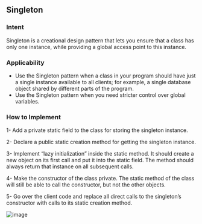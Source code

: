 ## Singleton
### Intent
Singleton is a creational design pattern that lets you ensure that a class has only one instance, while providing a global access point to this instance.

### Applicability
- Use the Singleton pattern when a class in your program should have just a single instance available to all clients; for example, a single database object shared by different parts of the program.
- Use the Singleton pattern when you need stricter control over global variables.

### How to Implement
1- Add a private static field to the class for storing the singleton instance.

2- Declare a public static creation method for getting the singleton instance.

3- Implement “lazy initialization” inside the static method. It should create a new object on its first call and put it into the static field. The method should always return that instance on all subsequent calls.

4- Make the constructor of the class private. The static method of the class will still be able to call the constructor, but not the other objects.

5- Go over the client code and replace all direct calls to the singleton’s constructor with calls to its static creation method.

![image](https://github.com/user-attachments/assets/05827a17-5edc-4d88-97c2-c86c69c0dbcd)
